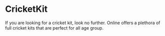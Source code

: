 # CricketKit
If you are looking for a cricket kit, look no further. Online offers a plethora of full cricket kits that are perfect for all age group.
